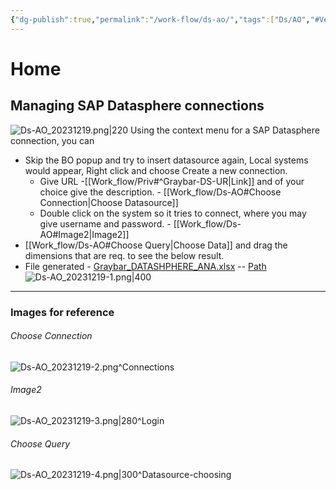 ```yaml
---
{"dg-publish":true,"permalink":"/work-flow/ds-ao/","tags":["Ds/AO","#Vercel_p","gardenEntry"]}
---
```


# Home
## Managing SAP Datasphere connections

![Ds-AO_20231219.png|220](/img/user/Images/Ds-AO_20231219.png)
Using the context menu for a SAP Datasphere connection, you can

- Skip the BO popup and try to insert datasource again, Local systems would appear, Right click and choose Create a new connection.
	- Give URL -[[Work_flow/Priv#^Graybar-DS-UR\|Link]] and of your choice give the description. -  [[Work_flow/Ds-AO#Choose Connection\|Choose Datasource]]
	- Double click on the system so it tries to connect, where you may give username and password. - [[Work_flow/Ds-AO#Image2\|Image2]]
- [[Work_flow/Ds-AO#Choose Query\|Choose Data]] and drag the dimensions that are req. to see the below result.
- File generated - [Graybar_DATASHPHERE_ANA.xlsx](file:///C:/Users/anujgarg8/Documents/GrayBar/Graybar_DATASHPHERE_ANA.xlsx) -- [Path](file:///C:/Users/anujgarg8/Documents/GrayBar/) <BR>
![Ds-AO_20231219-1.png|400](/img/user/Images/Ds-AO_20231219-1.png)


---
### Images for reference
###### Choose Connection

![Ds-AO_20231219-2.png](/img/user/Images/Ds-AO_20231219-2.png)^Connections

###### Image2
![Ds-AO_20231219-3.png|280](/img/user/Images/Ds-AO_20231219-3.png)^Login

###### Choose Query
![Ds-AO_20231219-4.png|300](/img/user/Images/Ds-AO_20231219-4.png)^Datasource-choosing




